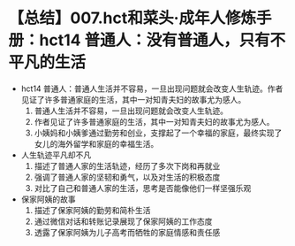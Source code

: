 # 【总结】007.hct和菜头·成年人修炼手册：hct14 普通人：没有普通人，只有不平凡的生活

-   hct14 普通人：普通人生活并不容易，一旦出现问题就会改变人生轨迹。作者见证了许多普通家庭的生活，其中一对知青夫妇的故事尤为感人。
    1.  普通人生活并不容易，一旦出现问题就会改变人生轨迹。
    2.  作者见证了许多普通家庭的生活，其中一对知青夫妇的故事尤为感人。
    3.  小姨妈和小姨爹通过勤劳和创业，支撑起了一个幸福的家庭，最终实现了女儿的海外留学和家庭的幸福生活。
-   人生轨迹平凡却不凡
    1.  描述了普通人家的生活轨迹，经历了多次下岗和再就业
    2.  强调了普通人家的坚韧和勇气，以及对生活的积极态度
    3.  对比了自己和普通人家的生活，思考是否能像他们一样坚强乐观
-   保家阿姨的故事
    1.  描述了保家阿姨的勤劳和简朴生活
    2.  通过微信对话和转账记录展现了保家阿姨的工作态度
    3.  透露了保家阿姨为儿子高考而牺牲的家庭情感和责任感